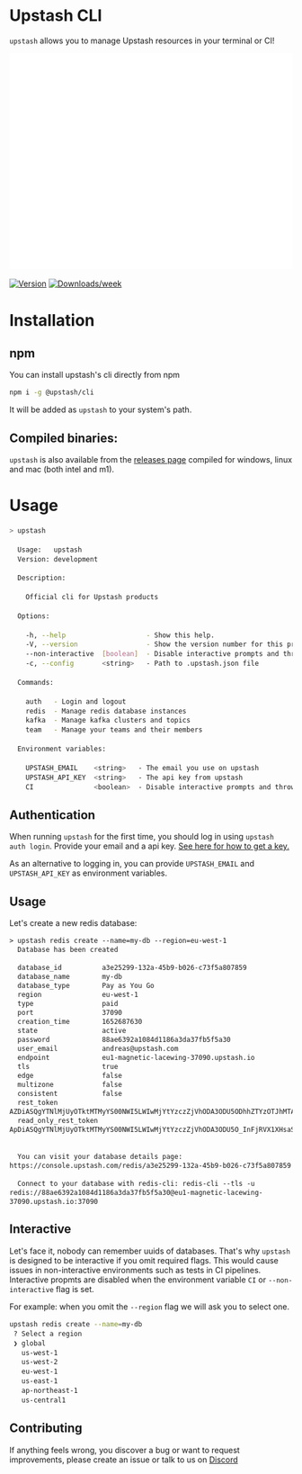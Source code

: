 # Upstash CLI

`upstash` allows you to manage Upstash resources in your terminal or CI!

![](./img/banner.svg)

[![Version](https://img.shields.io/npm/v/lstr.svg)](https://npmjs.org/package/@upstash/cli)
[![Downloads/week](https://img.shields.io/npm/dw/lstr.svg)](https://npmjs.org/package/@upstash/cli)

# Installation

## npm

You can install upstash's cli directly from npm

```bash
npm i -g @upstash/cli
```

It will be added as `upstash` to your system's path.

## Compiled binaries:

`upstash` is also available from the
[releases page](https://github.com/upstash/upstash-cli/releases/latest) compiled
for windows, linux and mac (both intel and m1).

# Usage

```bash
> upstash

  Usage:   upstash
  Version: development

  Description:

    Official cli for Upstash products

  Options:

    -h, --help                    - Show this help.
    -V, --version                 - Show the version number for this program.
    --non-interactive  [boolean]  - Disable interactive prompts and throws an error instead
    -c, --config       <string>   - Path to .upstash.json file

  Commands:

    auth   - Login and logout
    redis  - Manage redis database instances
    kafka  - Manage kafka clusters and topics
    team   - Manage your teams and their members

  Environment variables:

    UPSTASH_EMAIL    <string>   - The email you use on upstash
    UPSTASH_API_KEY  <string>   - The api key from upstash
    CI               <boolean>  - Disable interactive prompts and throws an error instead
```

## Authentication

When running `upstash` for the first time, you should log in using
`upstash auth login`. Provide your email and a api key.
[See here for how to get a key.](https://docs.upstash.com/redis/howto/developerapi#api-development)

As an alternative to logging in, you can provide `UPSTASH_EMAIL` and
`UPSTASH_API_KEY` as environment variables.

## Usage

Let's create a new redis database:

```
> upstash redis create --name=my-db --region=eu-west-1
  Database has been created

  database_id          a3e25299-132a-45b9-b026-c73f5a807859
  database_name        my-db
  database_type        Pay as You Go
  region               eu-west-1
  type                 paid
  port                 37090
  creation_time        1652687630
  state                active
  password             88ae6392a1084d1186a3da37fb5f5a30
  user_email           andreas@upstash.com
  endpoint             eu1-magnetic-lacewing-37090.upstash.io
  tls                  true
  edge                 false
  multizone            false
  consistent           false
  rest_token           AZDiASQgYTNlMjUyOTktMTMyYS00NWI5LWIwMjYtYzczZjVhODA3ODU5ODhhZTYzOTJhMTA4NGQxMTg2YTNkYTM3ZmI1ZjVhMzA=
  read_only_rest_token ApDiASQgYTNlMjUyOTktMTMyYS00NWI5LWIwMjYtYzczZjVhODA3ODU5O_InFjRVX1XHsaSjq1wSerFCugZ8t8O1aTfbF6Jhq1I=


  You can visit your database details page: https://console.upstash.com/redis/a3e25299-132a-45b9-b026-c73f5a807859

  Connect to your database with redis-cli: redis-cli --tls -u redis://88ae6392a1084d1186a3da37fb5f5a30@eu1-magnetic-lacewing-37090.upstash.io:37090
```

## Interactive

Let's face it, nobody can remember uuids of databases. That's why `upstash` is
designed to be interactive if you omit required flags. This would cause issues
in non-interactive environments such as tests in CI pipelines. Interactive
propmts are disabled when the environment variable `CI` or `--non-interactive`
flag is set.

For example: when you omit the `--region` flag we will ask you to select one.

```bash
upstash redis create --name=my-db
 ? Select a region
 ❯ global
   us-west-1
   us-west-2
   eu-west-1
   us-east-1
   ap-northeast-1
   us-central1
```

## Contributing

If anything feels wrong, you discover a bug or want to request improvements,
please create an issue or talk to us on
[Discord](https://discord.com/invite/w9SenAtbme)
